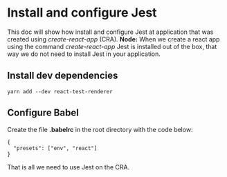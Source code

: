 # Install and configure Jest

This doc will show how install and configure Jest at application that was created using *create-react-app* (CRA).
**Node:** When we create a react app using the command *create-react-app* Jest is installed out of the box, that way we do not need to install Jest in your application.

## Install dev dependencies

```
yarn add --dev react-test-renderer
```

## Configure Babel 

Create the file **.babelrc** in the root directory with the code below:
```
{
  "presets": ["env", "react"]
}
```

That is all we need to use Jest on the CRA.
